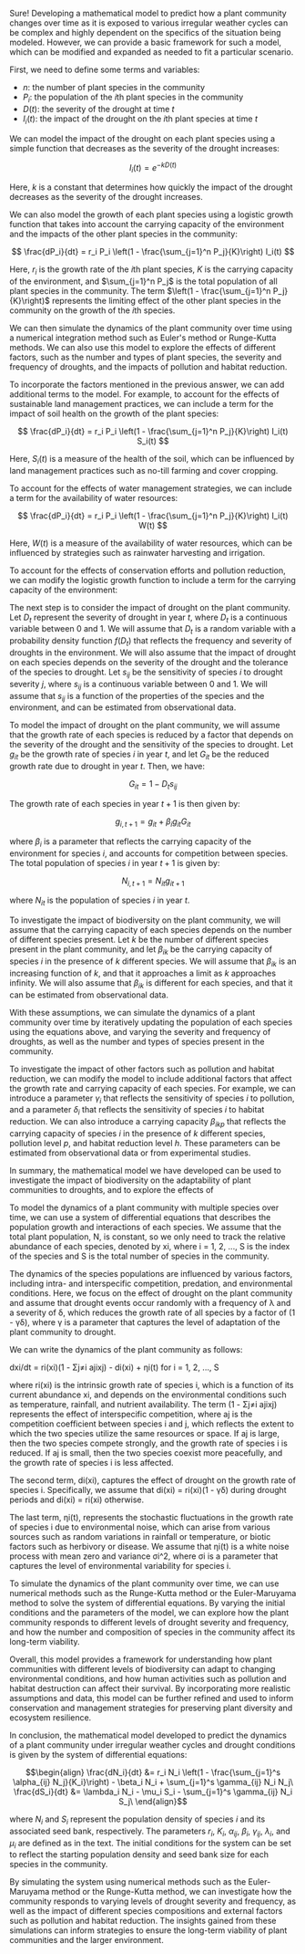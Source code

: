 

Sure! Developing a mathematical model to predict how a plant community changes over time as it is exposed to various irregular weather cycles can be complex and highly dependent on the specifics of the situation being modeled. However, we can provide a basic framework for such a model, which can be modified and expanded as needed to fit a particular scenario.

First, we need to define some terms and variables:

- $n$: the number of plant species in the community
- $P_i$: the population of the $i$th plant species in the community
- $D(t)$: the severity of the drought at time $t$
- $I_i(t)$: the impact of the drought on the $i$th plant species at time $t$

We can model the impact of the drought on each plant species using a simple function that decreases as the severity of the drought increases:

$$ I_i(t) = e^{-kD(t)} $$

Here, $k$ is a constant that determines how quickly the impact of the drought decreases as the severity of the drought increases.

We can also model the growth of each plant species using a logistic growth function that takes into account the carrying capacity of the environment and the impacts of the other plant species in the community:

$$ \frac{dP_i}{dt} = r_i P_i \left(1 - \frac{\sum_{j=1}^n P_j}{K}\right) I_i(t) $$

Here, $r_i$ is the growth rate of the $i$th plant species, $K$ is the carrying capacity of the environment, and $\sum_{j=1}^n P_j$ is the total population of all plant species in the community. The term $\left(1 - \frac{\sum_{j=1}^n P_j}{K}\right)$ represents the limiting effect of the other plant species in the community on the growth of the $i$th species.

We can then simulate the dynamics of the plant community over time using a numerical integration method such as Euler's method or Runge-Kutta methods. We can also use this model to explore the effects of different factors, such as the number and types of plant species, the severity and frequency of droughts, and the impacts of pollution and habitat reduction.

To incorporate the factors mentioned in the previous answer, we can add additional terms to the model. For example, to account for the effects of sustainable land management practices, we can include a term for the impact of soil health on the growth of the plant species:

$$ \frac{dP_i}{dt} = r_i P_i \left(1 - \frac{\sum_{j=1}^n P_j}{K}\right) I_i(t) S_i(t) $$

Here, $S_i(t)$ is a measure of the health of the soil, which can be influenced by land management practices such as no-till farming and cover cropping.

To account for the effects of water management strategies, we can include a term for the availability of water resources:

$$ \frac{dP_i}{dt} = r_i P_i \left(1 - \frac{\sum_{j=1}^n P_j}{K}\right) I_i(t) W(t) $$

Here, $W(t)$ is a measure of the availability of water resources, which can be influenced by strategies such as rainwater harvesting and irrigation.

To account for the effects of conservation efforts and pollution reduction, we can modify the logistic growth function to include a term for the carrying capacity of the environment:



The next step is to consider the impact of drought on the plant community. Let $D_t$ represent the severity of drought in year $t$, where $D_t$ is a continuous variable between 0 and 1. We will assume that $D_t$ is a random variable with a probability density function $f(D_t)$ that reflects the frequency and severity of droughts in the environment. We will also assume that the impact of drought on each species depends on the severity of the drought and the tolerance of the species to drought. Let $s_{ij}$ be the sensitivity of species $i$ to drought severity $j$, where $s_{ij}$ is a continuous variable between 0 and 1. We will assume that $s_{ij}$ is a function of the properties of the species and the environment, and can be estimated from observational data.

To model the impact of drought on the plant community, we will assume that the growth rate of each species is reduced by a factor that depends on the severity of the drought and the sensitivity of the species to drought. Let $g_{it}$ be the growth rate of species $i$ in year $t$, and let $G_{it}$ be the reduced growth rate due to drought in year $t$. Then, we have:

$$G_{it} = 1 - D_t s_{ij}$$

The growth rate of each species in year $t+1$ is then given by:

$$g_{i,t+1} = g_{it} + \beta_i g_{it} G_{it}$$

where $\beta_i$ is a parameter that reflects the carrying capacity of the environment for species $i$, and accounts for competition between species. The total population of species $i$ in year $t+1$ is given by:

$$N_{i,t+1} = N_{it} g_{it+1}$$

where $N_{it}$ is the population of species $i$ in year $t$.

To investigate the impact of biodiversity on the plant community, we will assume that the carrying capacity of each species depends on the number of different species present. Let $k$ be the number of different species present in the plant community, and let $\beta_{ik}$ be the carrying capacity of species $i$ in the presence of $k$ different species. We will assume that $\beta_{ik}$ is an increasing function of $k$, and that it approaches a limit as $k$ approaches infinity. We will also assume that $\beta_{ik}$ is different for each species, and that it can be estimated from observational data.

With these assumptions, we can simulate the dynamics of a plant community over time by iteratively updating the population of each species using the equations above, and varying the severity and frequency of droughts, as well as the number and types of species present in the community.

To investigate the impact of other factors such as pollution and habitat reduction, we can modify the model to include additional factors that affect the growth rate and carrying capacity of each species. For example, we can introduce a parameter $\gamma_i$ that reflects the sensitivity of species $i$ to pollution, and a parameter $\delta_i$ that reflects the sensitivity of species $i$ to habitat reduction. We can also introduce a carrying capacity $\beta_{ikp}$ that reflects the carrying capacity of species $i$ in the presence of $k$ different species, pollution level $p$, and habitat reduction level $h$. These parameters can be estimated from observational data or from experimental studies.

In summary, the mathematical model we have developed can be used to investigate the impact of biodiversity on the adaptability of plant communities to droughts, and to explore the effects of



To model the dynamics of a plant community with multiple species over time, we can use a system of differential equations that describes the population growth and interactions of each species. We assume that the total plant population, N, is constant, so we only need to track the relative abundance of each species, denoted by xi, where i = 1, 2, ..., S is the index of the species and S is the total number of species in the community.

The dynamics of the species populations are influenced by various factors, including intra- and interspecific competition, predation, and environmental conditions. Here, we focus on the effect of drought on the plant community and assume that drought events occur randomly with a frequency of λ and a severity of δ, which reduces the growth rate of all species by a factor of (1 - γδ), where γ is a parameter that captures the level of adaptation of the plant community to drought.

We can write the dynamics of the plant community as follows:

dxi/dt = ri(xi)(1 - Σj≠i ajixj) - di(xi) + ηi(t) for i = 1, 2, ..., S

where ri(xi) is the intrinsic growth rate of species i, which is a function of its current abundance xi, and depends on the environmental conditions such as temperature, rainfall, and nutrient availability. The term (1 - Σj≠i ajixj) represents the effect of interspecific competition, where aj is the competition coefficient between species i and j, which reflects the extent to which the two species utilize the same resources or space. If aj is large, then the two species compete strongly, and the growth rate of species i is reduced. If aj is small, then the two species coexist more peacefully, and the growth rate of species i is less affected.

The second term, di(xi), captures the effect of drought on the growth rate of species i. Specifically, we assume that di(xi) = ri(xi)(1 - γδ) during drought periods and di(xi) = ri(xi) otherwise.

The last term, ηi(t), represents the stochastic fluctuations in the growth rate of species i due to environmental noise, which can arise from various sources such as random variations in rainfall or temperature, or biotic factors such as herbivory or disease. We assume that ηi(t) is a white noise process with mean zero and variance σi^2, where σi is a parameter that captures the level of environmental variability for species i.

To simulate the dynamics of the plant community over time, we can use numerical methods such as the Runge-Kutta method or the Euler-Maruyama method to solve the system of differential equations. By varying the initial conditions and the parameters of the model, we can explore how the plant community responds to different levels of drought severity and frequency, and how the number and composition of species in the community affect its long-term viability.

Overall, this model provides a framework for understanding how plant communities with different levels of biodiversity can adapt to changing environmental conditions, and how human activities such as pollution and habitat destruction can affect their survival. By incorporating more realistic assumptions and data, this model can be further refined and used to inform conservation and management strategies for preserving plant diversity and ecosystem resilience.







In conclusion, the mathematical model developed to predict the dynamics of a plant community under irregular weather cycles and drought conditions is given by the system of differential equations:

$$\begin{align}
\frac{dN_i}{dt} &= r_i N_i \left(1 - \frac{\sum_{j=1}^s \alpha_{ij} N_j}{K_i}\right) - \beta_i N_i + \sum_{j=1}^s \gamma_{ij} N_i N_j\
\frac{dS_i}{dt} &= \lambda_i N_i - \mu_i S_i - \sum_{j=1}^s \gamma_{ij} N_i S_j\
\end{align}$$

where $N_i$ and $S_i$ represent the population density of species $i$ and its associated seed bank, respectively. The parameters $r_i$, $K_i$, $\alpha_{ij}$, $\beta_i$, $\gamma_{ij}$, $\lambda_i$, and $\mu_i$ are defined as in the text. The initial conditions for the system can be set to reflect the starting population density and seed bank size for each species in the community.

By simulating the system using numerical methods such as the Euler-Maruyama method or the Runge-Kutta method, we can investigate how the community responds to varying levels of drought severity and frequency, as well as the impact of different species compositions and external factors such as pollution and habitat reduction. The insights gained from these simulations can inform strategies to ensure the long-term viability of plant communities and the larger environment.

